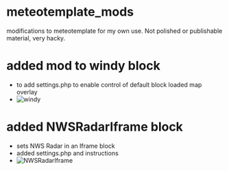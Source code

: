 # meteotemplate_mods
modifications to meteotemplate for my own use.  Not polished or publishable material, very hacky.


# added mod to windy block
* to add settings.php to enable control of default block loaded map overlay
* ![windy](https://user-images.githubusercontent.com/451339/127758514-dd61ced1-eaf3-4c98-a2b7-86c3da321893.png)

# added NWSRadarIframe block
* sets NWS Radar in an Iframe block
* added settings.php and instructions
* ![NWSRadarIframe](https://user-images.githubusercontent.com/451339/127758508-c120bee7-abce-4db8-afac-6d44608cc584.png)
 
